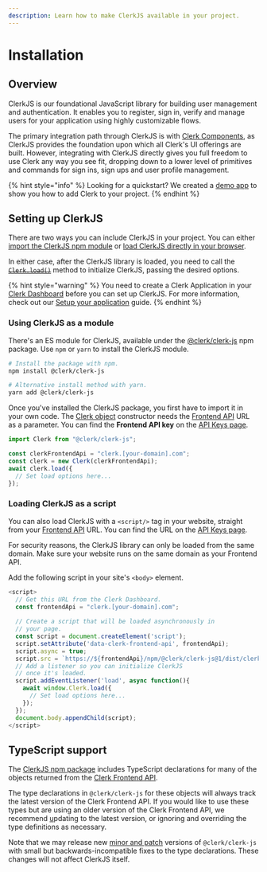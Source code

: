 ```yaml
---
description: Learn how to make ClerkJS available in your project.
---
```


# Installation

## Overview

ClerkJS is our foundational JavaScript library for building user management and authentication. It  enables you to register, sign in, verify and manage users for your application using highly customizable flows.&#x20;

The primary integration path through ClerkJS is with [Clerk Components](broken-reference), as ClerkJS provides the foundation upon which all Clerk's UI offerings are built. However, integrating with ClerkJS directly gives you full freedom to use Clerk any way you see fit, dropping down to a lower level of primitives and commands for sign ins, sign ups and user profile management.

{% hint style="info" %}
Looking for a quickstart? We created a [demo app](https://github.com/clerkinc/clerk-js-starter) to show you how to add Clerk to your project.
{% endhint %}

## Setting up ClerkJS

There are two ways you can include ClerkJS in your project. You can either [import the ClerkJS npm module](installation.md#using-clerkjs-as-a-module) or [load ClerkJS directly in your browser](installation.md#loading-clerkjs-as-a-script).

In either case, after the ClerkJS library is loaded, you need to call the [~~`Clerk.load()`~~](clerk.md#load) method to initialize ClerkJS, passing the desired options.

{% hint style="warning" %}
You need to create a Clerk Application in your [Clerk Dashboard](https://dashboard.clerk.dev) before you can set up ClerkJS. For more information, check out our [Setup your application](../../popular-guides/setup-your-application.md) guide.
{% endhint %}

### Using ClerkJS as a module

There's an ES module for ClerkJS, available under the [@clerk/clerk-js](https://www.npmjs.com/package/@clerk/clerk-js) npm package. Use `npm` or `yarn` to install the ClerkJS module.

```bash
# Install the package with npm.
npm install @clerk/clerk-js

# Alternative install method with yarn.
yarn add @clerk/clerk-js
```

Once you've installed the ClerkJS package, you first have to import it in your own code. The [Clerk object](clerk.md) constructor needs the [Frontend API](../frontend-api-reference/) URL as a parameter. You can find the **Frontend API key** on the [API Keys page](https://dashboard.clerk.dev/last-active?path=api-keys).

```javascript
import Clerk from "@clerk/clerk-js";

const clerkFrontendApi = "clerk.[your-domain].com";
const clerk = new Clerk(clerkFrontendApi);
await clerk.load({
  // Set load options here...
});
```

### Loading ClerkJS as a script

You can also load ClerkJS with a `<script/>` tag in your website, straight from your [Frontend API](../frontend-api-reference/) URL. You can find the URL on the [API Keys page](https://dashboard.clerk.dev/last-active?path=api-keys).

For security reasons, the ClerkJS library can only be loaded from the same domain. Make sure your website runs on the same domain as your Frontend API.

Add the following script in your site's `<body>` element.

```javascript
<script> 
  // Get this URL from the Clerk Dashboard.
  const frontendApi = "clerk.[your-domain].com";
  
  // Create a script that will be loaded asynchronously in 
  // your page. 
  const script = document.createElement('script');
  script.setAttribute('data-clerk-frontend-api', frontendApi);
  script.async = true;
  script.src = `https://${frontendApi}/npm/@clerk/clerk-js@1/dist/clerk.browser.js`
  // Add a listener so you can initialize ClerkJS
  // once it's loaded.
  script.addEventListener('load', async function(){
    await window.Clerk.load({
      // Set load options here...
    });
  });
  document.body.appendChild(script);
</script>
```

## TypeScript support

The [ClerkJS npm package](https://www.npmjs.com/package/@clerk/clerk-js) includes TypeScript declarations for many of the objects returned from the [Clerk Frontend API](../frontend-api-reference/).&#x20;

The type declarations in `@clerk/clerk-js` for these objects will always track the latest version of the Clerk Frontend API. If you would like to use these types but are using an older version of the Clerk Frontend API, we recommend [u](https://stripe.com/docs/upgrades#how-can-i-upgrade-my-api)pdating to the latest version, or ignoring and overriding the type definitions as necessary.&#x20;

Note that we may release new [minor and patch](https://semver.org) versions of `@clerk/clerk-js` with small but backwards-incompatible fixes to the type declarations. These changes will not affect ClerkJS itself.
